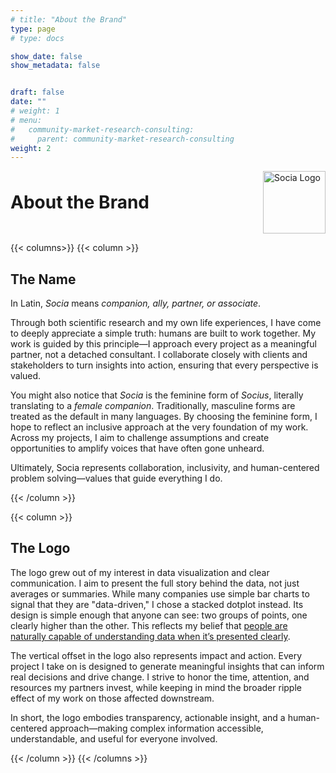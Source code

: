 ```yaml
---
# title: "About the Brand"
type: page
# type: docs

show_date: false
show_metadata: false


draft: false
date: ""
# weight: 1
# menu:
#   community-market-research-consulting:
#     parent: community-market-research-consulting
weight: 2
---
```





<div class="header-with-logo">
  <h1>About the Brand</h1>
  <img src="/community-market-research-consulting/socia_logo.png" alt="Socia Logo" style="height:100px;">
</div>





<style>

/* Base button style */
.cta-button {
  display: inline-flex;
  align-items: center;
  justify-content: center;
  color: #fff !important;                     /* force white text */
  -webkit-text-fill-color: #fff !important;   /* for iOS / Safari */
  padding: 0.6rem 1rem;
  border-radius: 0.5rem;
  text-decoration: none;
  font-weight: 700;
  min-height: 40px;
  transition: transform .12s ease, box-shadow .12s ease, background-color .18s ease;
  will-change: transform, box-shadow, background-color;
  border: none;
}

/* Specific backgrounds for each CTA */
.cta-button.contact  { background-color: #E8C684; }
.cta-button.examples { background-color: #E3B393; }
.cta-button.library  { background-color: #BDD2D1; }

/* Keep text white in all states */
.cta-button,
.cta-button:link,
.cta-button:visited,
.cta-button:hover,
.cta-button:active,
.cta-button:focus {
  color: #fff !important;
  -webkit-text-fill-color: #fff !important;
  text-decoration: none;
}

/* Hover: slightly lighter background + lift */
.cta-button.contact:hover  { background-color: #F1D79A; }
.cta-button.examples:hover { background-color: #EEC1A5; }
.cta-button.library:hover  { background-color: #C9DDDC; }

.cta-button:hover {
  transform: translateY(-3px);
  box-shadow: 0 6px 18px rgba(0,0,0,0.08);
  cursor: pointer;
}

/* Focus accessibility */
.cta-button:focus {
  outline: 3px solid rgba(0,0,0,0.08);
  outline-offset: 2px;
}



/* === Layout container === */

.cta-container {
display: flex;
flex-wrap: wrap;         /* allows stacking on small screens */
align-items: flex-start; /* top align so text doesn't push image down */
justify-content: center; /* center them if wrapping */
column-gap: 2rem;        /* horizontal space between button-wrapper and image */
row-gap: 1rem;           /* vertical spacing when stacked */
}

.cta-container img {
  max-height: 375px;
  height: auto;
  width: auto;
  margin-top: 0rem !important;
  margin-bottom: 0rem !important;
  flex: 0 0 auto;          /* don't let image shrink */
}

.cta-button-wrapper {
  display: flex;
  flex-direction: column;  /* stack button + text vertically */
  align-items: center;     /* keep button centered */
  text-align: center;      /* default: centered text (for small screens) */
  flex: 1 1 300px;         /* allow it to grow wider when wrapping */
  min-width: 220px;        /* prevents squishing too narrow */
}

.cta-button-wrapper .cta-button {
  margin-bottom: 0.5rem;
}

/* description text */
.cta-description {
  font-size: 0.9rem;
  font-style: italic;
  line-height: 1.3;
  color: #333;
  width: 100%;             /* let it expand fully */
  max-width: none;         /* remove the artificial cap */
}

/* On larger screens, left-align the description */
@media (min-width: 768px) {
  .cta-button-wrapper {
    align-items: center;    /* keep button centered */
  }
  .cta-description {
    text-align: left;       /* left-align description text */
  }
}



.header-with-logo {
  display: flex;
  flex-wrap: wrap;
  align-items: center;
  justify-content: space-between;
}

/* Make sure the h1 takes available space */
.header-with-logo h1 {
  flex: 1 1 auto;
  min-width: 200px;
  margin: 0;
}

/* Image sizing */
.header-with-logo img {
  flex: 0 0 auto;
  margin-top: 0;
}

/* On small screens, stack vertically with logo first */
@media (max-width: 600px) {
  .header-with-logo {
    flex-direction: column;
    align-items: center;  /* center both logo and title */
  }

  .header-with-logo img {
    order: -1;  /* move logo above the h1 */
    margin-bottom: 0.5rem;
  }

  .header-with-logo h1 {
    text-align: center;/* center title on small screens */
        margin-bottom: 2rem;

  }
}
</style>



{{< columns>}}
{{< column >}}

## The Name

In Latin, *Socia* means *companion, ally, partner, or associate*.  

Through both scientific research and my own life experiences, I have come to deeply appreciate a simple truth: humans are built to work together. My work is guided by this principle—I approach every project as a meaningful partner, not a detached consultant. I collaborate closely with clients and stakeholders to turn insights into action, ensuring that every perspective is valued.  

You might also notice that *Socia* is the feminine form of *Socius*, literally translating to a *female companion*. Traditionally, masculine forms are treated as the default in many languages. By choosing the feminine form, I hope to reflect an inclusive approach at the very foundation of my work. Across my projects, I aim to challenge assumptions and create opportunities to amplify voices that have often gone unheard.  

Ultimately, Socia represents collaboration, inclusivity, and human-centered problem solving—values that guide everything I do.  

{{< /column >}}

{{< column >}}
## The Logo

The logo grew out of my interest in data visualization and clear communication. I aim to present the full story behind the data, not just averages or summaries. While many companies use simple bar charts to signal that they are "data-driven," I chose a stacked dotplot instead. Its design is simple enough that anyone can see: two groups of points, one clearly higher than the other. This reflects my belief that [people are naturally capable of understanding data when it’s presented clearly](https://www.annualreviews.org/docserver/fulltext/psych/76/1/annurev-psych-020924-124753.pdf?expires=1756499477&id=id&accname=guest&checksum=C7834A9F3E254D49CB549672B0C50E1F).  

The vertical offset in the logo also represents impact and action. Every project I take on is designed to generate meaningful insights that can inform real decisions and drive change. I strive to honor the time, attention, and resources my partners invest, while keeping in mind the broader ripple effect of my work on those affected downstream.  

In short, the logo embodies transparency, actionable insight, and a human-centered approach—making complex information accessible, understandable, and useful for everyone involved.  

{{< /column >}}
{{< /columns >}}

